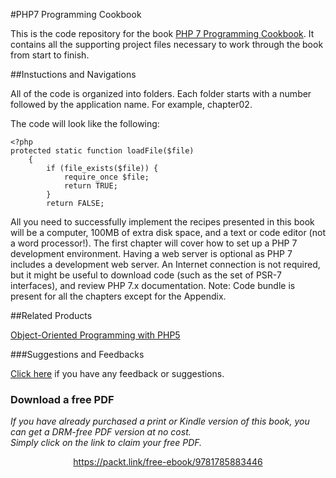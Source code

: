 


#PHP7 Programming Cookbook

This is the code repository for the book [PHP 7 Programming Cookbook](https://www.packtpub.com/application-development/php-7-programming-cookbook?utm_source=github&utm_medium=repository&utm_campaign=9781785883446). It contains all the supporting project files necessary to work through the book from start to finish.

##Instuctions and Navigations

All of the code is organized into folders. Each folder starts with a number followed by the application name. For example, chapter02.

The code will look like the following:
```
<?php
protected static function loadFile($file)
    {
        if (file_exists($file)) {
            require_once $file;
            return TRUE;
        }
        return FALSE;
```

All you need to successfully implement the recipes presented in this book will be a computer, 100MB of extra disk space, and a text or code editor (not a word processor!). The first chapter will cover how to set up a PHP 7 development environment. Having a web server is optional as PHP 7 includes a development web server. An Internet connection is not required, but it might be useful to download code (such as the set of PSR-7 interfaces), and review PHP 7.x documentation.
Note: Code bundle is present for all the chapters except for the Appendix.

##Related Products

[Object-Oriented Programming with PHP5](https://www.packtpub.com/web-development/instant-php-web-scraping-instant?utm_source=github&utm_medium=repository&utm_campaign=9781782164760)

###Suggestions and Feedbacks

[Click here](https://docs.google.com/forms/d/e/1FAIpQLSe5qwunkGf6PUvzPirPDtuy1Du5Rlzew23UBp2S-P3wB-GcwQ/viewform) if you have any feedback or suggestions.
### Download a free PDF

 <i>If you have already purchased a print or Kindle version of this book, you can get a DRM-free PDF version at no cost.<br>Simply click on the link to claim your free PDF.</i>
<p align="center"> <a href="https://packt.link/free-ebook/9781785883446">https://packt.link/free-ebook/9781785883446 </a> </p>